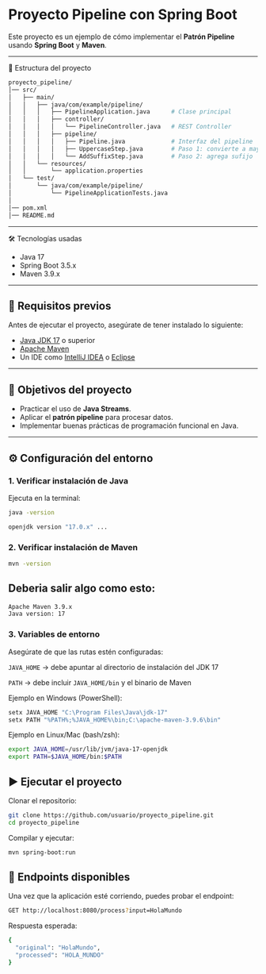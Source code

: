 # Proyecto Pipeline con Spring Boot

Este proyecto es un ejemplo de cómo implementar el **Patrón Pipeline** usando **Spring Boot** y **Maven**.

---

📂 Estructura del proyecto
```bash
proyecto_pipeline/
│── src/
│   ├── main/
│   │   ├── java/com/example/pipeline/
│   │   │   ├── PipelineApplication.java      # Clase principal
│   │   │   ├── controller/
│   │   │   │   └── PipelineController.java   # REST Controller
│   │   │   ├── pipeline/
│   │   │   │   ├── Pipeline.java             # Interfaz del pipeline
│   │   │   │   ├── UppercaseStep.java        # Paso 1: convierte a mayúsculas
│   │   │   │   └── AddSuffixStep.java        # Paso 2: agrega sufijo
│   │   └── resources/
│   │       └── application.properties
│   └── test/
│       └── java/com/example/pipeline/
│           └── PipelineApplicationTests.java
│
│── pom.xml
│── README.md
```
---

🛠 Tecnologías usadas

- Java 17
- Spring Boot 3.5.x
- Maven 3.9.x



---

## 📌 Requisitos previos

Antes de ejecutar el proyecto, asegúrate de tener instalado lo siguiente:

- [Java JDK 17](https://adoptium.net/) o superior  
- [Apache Maven](https://maven.apache.org/)  
- Un IDE como [IntelliJ IDEA](https://www.jetbrains.com/idea/) o [Eclipse](https://www.eclipse.org/downloads/)

---

## 📌 Objetivos del proyecto

- Practicar el uso de **Java Streams**.
- Aplicar el **patrón pipeline** para procesar datos.
- Implementar buenas prácticas de programación funcional en Java.

---

## ⚙️ Configuración del entorno

### 1. Verificar instalación de Java

Ejecuta en la terminal:

```bash
java -version

openjdk version "17.0.x" ...
```

### 2. Verificar instalación de Maven

```bash
mvn -version

```
## Deberia salir algo como esto: 
```bash
Apache Maven 3.9.x
Java version: 17
```


### 3. Variables de entorno

Asegúrate de que las rutas estén configuradas:

`JAVA_HOME` → debe apuntar al directorio de instalación del JDK 17

`PATH` → debe incluir `JAVA_HOME/bin` y el binario de Maven

Ejemplo en Windows (PowerShell):

```bash
setx JAVA_HOME "C:\Program Files\Java\jdk-17"
setx PATH "%PATH%;%JAVA_HOME%\bin;C:\apache-maven-3.9.6\bin"
```

Ejemplo en Linux/Mac (bash/zsh):

```bash
export JAVA_HOME=/usr/lib/jvm/java-17-openjdk
export PATH=$JAVA_HOME/bin:$PATH
```
## ▶️ Ejecutar el proyecto

Clonar el repositorio:

```bash
git clone https://github.com/usuario/proyecto_pipeline.git
cd proyecto_pipeline
```

Compilar y ejecutar:

```bash
mvn spring-boot:run
```

## 📡 Endpoints disponibles

Una vez que la aplicación esté corriendo, puedes probar el endpoint:

```bash
GET http://localhost:8080/process?input=HolaMundo
```

Respuesta esperada:

```bash
{
  "original": "HolaMundo",
  "processed": "HOLA_MUNDO"
}
```




